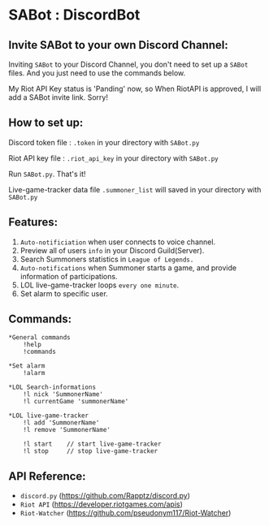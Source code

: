 # SABot : DiscordBot
## Invite SABot to your own Discord Channel:

Inviting `SABot` to your Discord Channel, you don't need to set up a `SABot` files.
And you just need to use the commands below.

My Riot API Key status is 'Panding' now, so When RiotAPI is approved, I will add a SABot invite link. Sorry!

## How to set up:

Discord token file : `.token` in your directory with `SABot.py`

Riot API key file : `.riot_api_key` in your directory with `SABot.py`

Run `SABot.py`. That's it!

Live-game-tracker data file `.summoner_list` will saved in your directory with `SABot.py`

## Features:

1. `Auto-notificiation` when user connects to voice channel.
2. Preview all of users `info` in your Discord Guild(Server).
3. Search Summoners statistics in `League of Legends.`
4. `Auto-notifications` when Summoner starts a game, and provide information of participations.
5. LOL live-game-tracker loops `every one minute`.
6. Set alarm to specific user.

## Commands:
    *General commands
        !help
        !commands

    *Set alarm
        !alarm

    *LOL Search-informations
        !l nick 'SummonerName'
        !l currentGame 'summonerName'

    *LOL live-game-tracker
        !l add 'SummonerName'
        !l remove 'SummonerName'

        !l start    // start live-game-tracker
        !l stop     // stop live-game-tracker

## API Reference:
* `discord.py` (https://github.com/Rapptz/discord.py)
* `Riot API` (https://developer.riotgames.com/apis)
* `Riot-Watcher` (https://github.com/pseudonym117/Riot-Watcher)
